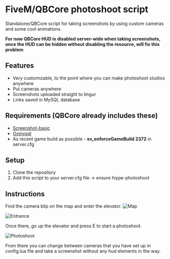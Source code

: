# FiveM/QBCore photoshoot script
Standalone/QBCore script for taking screenshots by using custom cameras and some cool animations.

**For now QBCore HUD is disabled server-wide when taking screenshots, once the HUD can be hidden without disabling the resource, will fix this problem**

## Features
* Very customizable, to the point where you can make photoshoot studios anywhere
* Put cameras anywhere
* Screenshots uploaded straight to Imgur
* Links saved in MySQL database

## Requirements (QBCore already includes these)
* [Screenshot-basic](https://github.com/citizenfx/screenshot-basic)
* [Oxmysql](https://github.com/overextended/oxmysql/)
* As recent game build as possible - **sv_enforceGameBuild 2372** in server.cfg

## Setup
1. Clone the repository
2. Add this script to your server.cfg file -> ensure hiype-photoshoot

## Instructions
Find the camera blip on the map and enter the elevator.
![Map](https://i.imgur.com/gKrcjOq.png)

![Entrance](https://i.imgur.com/evfM7ud.png)

Once there, go up the elevator and press E to start a photoshoot.

![Photoshoot](https://i.imgur.com/VCN54oD.png)

From there you can change between cameras that you have set up in config.lua file and take a screenshot without any hud elements in the way.

